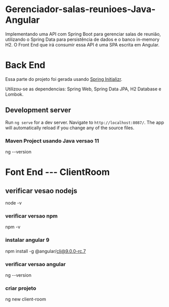 # Gerenciador-salas-reunioes-Java-Angular
Implementando uma API com Spring Boot para gerenciar salas de reunião, utilizando o Spring Data para persistência de dados e o banco in-memory H2. O Front End que irá consumir essa API é uma SPA escrita em Angular.

# Back End

Essa parte do projeto foi gerada usando [Spring Initializr](https://start.spring.io/).

Utilizou-se as dependencias: Spring Web, Spring Data JPA, H2 Database e Lombok. 


## Development server

Run `ng serve` for a dev server. Navigate to `http://localhost:8087/`. The app will automatically reload if you change any of the source files.

### Maven Project usando Java versao 11
ng --version


# Font End --- ClientRoom

## verificar vesao nodejs
node -v

### verificar versao npm 
npm -v

### instalar angular 9
npm install -g @angular/cli@9.0.0-rc.7

### verificar versao angular
ng --version

### criar projeto 
ng new client-room




